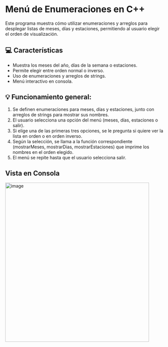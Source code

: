 # Menú de Enumeraciones en C++

Este programa muestra cómo utilizar enumeraciones y arreglos para desplegar listas de meses, días y estaciones, permitiendo al usuario elegir el orden de visualización.

## 💻 Características

- Muestra los meses del año, días de la semana o estaciones.
- Permite elegir entre orden normal o inverso.
- Uso de enumeraciones y arreglos de strings.
- Menú interactivo en consola.

## 💡 Funcionamiento general:

1. Se definen enumeraciones para meses, días y estaciones, junto con arreglos de strings para mostrar sus nombres.
2. El usuario selecciona una opción del menú (meses, días, estaciones o salir).
3. Si elige una de las primeras tres opciones, se le pregunta si quiere ver la lista en orden o en orden inverso.
4. Según la selección, se llama a la función correspondiente (mostrarMeses, mostrarDias, mostrarEstaciones) que imprime los nombres en el orden elegido.
5. El menú se repite hasta que el usuario selecciona salir.


## Vista en Consola
<img width="457" height="505" alt="image" src="https://github.com/user-attachments/assets/45da03f9-73c4-4824-9aa6-396deda82298" />
